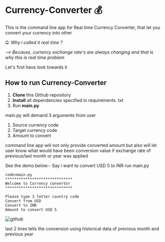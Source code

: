 

# Currency-Converter 💰
This is the command line app for Real time Currency Converter, that let you convert your currency into other 

*Q. Why i called it real time ?*

*--> Because, currency exchange rate's are always changing and that is why this is real time problem*

Let's first have look towards it

## How to run Currency-Converter

 1. **Clone** this Github repository 
 2. **Install** all dependencies specified in requirements. txt
 3. Run **main.py**

main.py will demand 3 arguments from user
1. Source currency code
2. Target currency code
3. Amount to convert

command line app will not only provide converted amount but also will let user know what would have been conversion value if exchange rate of previous/last month or year was applied  

See the demo below:-
Say i want to convert USD 5 to INR
run main.py

    code>main.py
    ******************************
    Welcome to Currency convertor
    ******************************
    
    Please type 3 letter country code
    Convert from USD
    Convert to INR
    Amount to convert USD 5

![github](https://user-images.githubusercontent.com/65117236/161731609-3eb6ab62-222e-466d-9cba-5b38952d33aa.JPG)

last 2 lines tells the conversion using historical data of previous month and previous year
